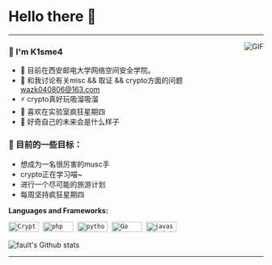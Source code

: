 # Hello there 👋 
---
<img align="right" alt="GIF" src="https://raw.githubusercontent.com/JoeyBling/JoeyBling/master/pic/pusheencode.gif" />

### 🌱 I'm K1sme4

- 🌱 目前在西安邮电大学网络空间安全学院。
- 💬 和我讨论有关misc && 取证 && crypto方面的问题 [wazk040806@163.com](mailto:wazk040806@163.com)
- ⚡ crypto真好玩吸溜吸溜
- 🔭 喜欢在实验室疯狂星期四
- 🤔 好奇自己的未来会是什么样子


### 🌱 目前的一些目标：

* 想成为一名很厉害的musc手
* crypto正在学习喵~
* 进行一个尽可能的旅游计划
* 每周坚持疯狂星期四

 
 **Languages and Frameworks:**
<p align="left">
  <code><img src="https://img.shields.io/badge/Crypto-sec-brightgreen" alt="Crypto" width="60" height="20"/></code>&nbsp;
  <code><img src="https://img.shields.io/badge/PHP-sec-purple" alt="php" width="60" height="20" /></code>&nbsp;
  <code><img src="https://img.shields.io/badge/Python-sec-orange" alt="python" width="60" height="20" /></code>&nbsp;
  <code><img src="https://img.shields.io/badge/Go-sec-blue" alt="Go" width="60" height="20" /></code>&nbsp;
  <code><img src="https://img.shields.io/badge/JavaScript-sec-yellow" alt="javascript" width="60" height="20" /></code>&nbsp;
   </p>


![fault's Github stats](https://github-readme-stats.vercel.app/api?username=k1sme4&show_icons=true)

---

